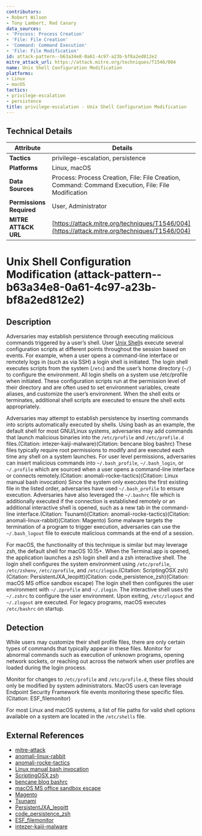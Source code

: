 ```yaml
---
contributors:
- Robert Wilson
- Tony Lambert, Red Canary
data_sources:
- 'Process: Process Creation'
- 'File: File Creation'
- 'Command: Command Execution'
- 'File: File Modification'
id: attack-pattern--b63a34e8-0a61-4c97-a23b-bf8a2ed812e2
mitre_attack_url: https://attack.mitre.org/techniques/T1546/004
name: Unix Shell Configuration Modification
platforms:
- Linux
- macOS
tactics:
- privilege-escalation
- persistence
title: privilege-escalation - Unix Shell Configuration Modification
---
```


## Technical Details

| Attribute | Details |
|-----------|----------|
| **Tactics** | privilege-escalation, persistence |
| **Platforms** | Linux, macOS |
| **Data Sources** | Process: Process Creation, File: File Creation, Command: Command Execution, File: File Modification |
| **Permissions Required** | User, Administrator |
| **MITRE ATT&CK URL** | [https://attack.mitre.org/techniques/T1546/004](https://attack.mitre.org/techniques/T1546/004) |

# Unix Shell Configuration Modification (attack-pattern--b63a34e8-0a61-4c97-a23b-bf8a2ed812e2)

## Description
Adversaries may establish persistence through executing malicious commands triggered by a user’s shell. User [Unix Shell](https://attack.mitre.org/techniques/T1059/004)s execute several configuration scripts at different points throughout the session based on events. For example, when a user opens a command-line interface or remotely logs in (such as via SSH) a login shell is initiated. The login shell executes scripts from the system (<code>/etc</code>) and the user’s home directory (<code>~/</code>) to configure the environment. All login shells on a system use /etc/profile when initiated. These configuration scripts run at the permission level of their directory and are often used to set environment variables, create aliases, and customize the user’s environment. When the shell exits or terminates, additional shell scripts are executed to ensure the shell exits appropriately. 

Adversaries may attempt to establish persistence by inserting commands into scripts automatically executed by shells. Using bash as an example, the default shell for most GNU/Linux systems, adversaries may add commands that launch malicious binaries into the <code>/etc/profile</code> and <code>/etc/profile.d</code> files.(Citation: intezer-kaiji-malware)(Citation: bencane blog bashrc) These files typically require root permissions to modify and are executed each time any shell on a system launches. For user level permissions, adversaries can insert malicious commands into <code>~/.bash_profile</code>, <code>~/.bash_login</code>, or <code>~/.profile</code> which are sourced when a user opens a command-line interface or connects remotely.(Citation: anomali-rocke-tactics)(Citation: Linux manual bash invocation) Since the system only executes the first existing file in the listed order, adversaries have used <code>~/.bash_profile</code> to ensure execution. Adversaries have also leveraged the <code>~/.bashrc</code> file which is additionally executed if the connection is established remotely or an additional interactive shell is opened, such as a new tab in the command-line interface.(Citation: Tsunami)(Citation: anomali-rocke-tactics)(Citation: anomali-linux-rabbit)(Citation: Magento) Some malware targets the termination of a program to trigger execution, adversaries can use the <code>~/.bash_logout</code> file to execute malicious commands at the end of a session. 

For macOS, the functionality of this technique is similar but may leverage zsh, the default shell for macOS 10.15+. When the Terminal.app is opened, the application launches a zsh login shell and a zsh interactive shell. The login shell configures the system environment using <code>/etc/profile</code>, <code>/etc/zshenv</code>, <code>/etc/zprofile</code>, and <code>/etc/zlogin</code>.(Citation: ScriptingOSX zsh)(Citation: PersistentJXA_leopitt)(Citation: code_persistence_zsh)(Citation: macOS MS office sandbox escape) The login shell then configures the user environment with <code>~/.zprofile</code> and <code>~/.zlogin</code>. The interactive shell uses the <code>~/.zshrc</code> to configure the user environment. Upon exiting, <code>/etc/zlogout</code> and <code>~/.zlogout</code> are executed. For legacy programs, macOS executes <code>/etc/bashrc</code> on startup.

## Detection
While users may customize their shell profile files, there are only certain types of commands that typically appear in these files. Monitor for abnormal commands such as execution of unknown programs, opening network sockets, or reaching out across the network when user profiles are loaded during the login process.

Monitor for changes to <code>/etc/profile</code> and <code>/etc/profile.d</code>, these files should only be modified by system administrators. MacOS users can leverage Endpoint Security Framework file events monitoring these specific files.(Citation: ESF_filemonitor) 

For most Linux and macOS systems, a list of file paths for valid shell options available on a system are located in the <code>/etc/shells</code> file.


## External References
- [mitre-attack](https://attack.mitre.org/techniques/T1546/004)
- [anomali-linux-rabbit](https://www.anomali.com/blog/pulling-linux-rabbit-rabbot-malware-out-of-a-hat)
- [anomali-rocke-tactics](https://www.anomali.com/blog/illicit-cryptomining-threat-actor-rocke-changes-tactics-now-more-difficult-to-detect)
- [Linux manual bash invocation](https://wiki.archlinux.org/index.php/Bash#Invocation)
- [ScriptingOSX zsh](https://scriptingosx.com/2019/06/moving-to-zsh-part-2-configuration-files/)
- [bencane blog bashrc](https://web.archive.org/web/20220316014323/http://bencane.com/2013/09/16/understanding-a-little-more-about-etcprofile-and-etcbashrc/)
- [macOS MS office sandbox escape](https://cedowens.medium.com/macos-ms-office-sandbox-brain-dump-4509b5fed49a)
- [Magento](https://blog.sucuri.net/2018/05/shell-logins-as-a-magento-reinfection-vector.html)
- [Tsunami](https://unit42.paloaltonetworks.com/unit42-new-iotlinux-malware-targets-dvrs-forms-botnet/)
- [PersistentJXA_leopitt](https://posts.specterops.io/persistent-jxa-66e1c3cd1cf5)
- [code_persistence_zsh](https://github.com/D00MFist/PersistentJXA/blob/master/BashProfilePersist.js)
- [ESF_filemonitor](https://objective-see.com/blog/blog_0x48.html)
- [intezer-kaiji-malware](https://www.intezer.com/blog/research/kaiji-new-chinese-linux-malware-turning-to-golang/)
